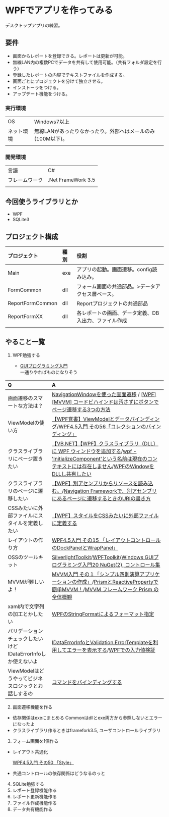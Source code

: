 # WPFでアプリを作ってみる
デスクトップアプリの練習。

## 要件
- 画面からレポートを登録できる。レポートは更新が可能。
- 無線LAN内の複数PCでデータを共有して使用可能。（共有フォルダ設定を行う）
- 登録したレポートの内容でテキストファイルを作成する。
- 画面ごとにプロジェクトを分けて独立させる。
- インストーラをつける。
- アップデート機能をつける。

### 実行環境
||| 
|:--|:--|
|OS|Windows7以上|
|ネット環境|無線LANがあったりなかったり。外部へはメールのみ(100M以下)。|
|||

### 開発環境
||| 
|:--|:--|
|言語|C#|
|フレームワーク|.Net FrameWork 3.5|
|||

## 今回使うライブラリとか
- WPF
- SQLite3

## プロジェクト構成
|プロジェクト|種別|役割| 
|:--|:--|:--|
|Main|exe|アプリの起動。画面遷移。config読み込み。|
|FormCommon|dll|フォーム画面の共通部品。>データアクセス層ベース。|
|ReportFormCommon|dll|Reportプロジェクトの共通部品|
|ReportFormXX|dll|各レポートの画面、データ定義、DB入出力、ファイル作成|
||||

## やること一覧
1. WPF勉強する

    - [GUIプログラミング入門](https://qiita.com/Kosen-amai/items/f9e3df2aa80363f5af5b)  
        一通りやればものになりそう

|Q|A|
|:--|:--|
|画面遷移のスマートな方法は？|[NavigationWindowを使った画面遷移](http://sourcechord.hatenablog.com/entry/20130831/1377942291)  / [[WPF][MVVM] コードビハインドは汚さずにボタンでページ遷移する3つの方法](https://note.mu/codeone/n/nb862e069f5e1)|
|ViewModelの使い方|[【WPF覚書】ViewModelとデータバインディング](https://qiita.com/TAK_EMI/items/ba85ce1e0b65f57364ad)/[WPF4.5入門 その56「コレクションのバインディング」](https://blog.okazuki.jp/entry/2014/10/29/220236)|
|クラスライブラリにページ置きたい|[【VB.NET】【WPF】クラスライブラリ（DLL）に WPF ウィンドウを追加する](https://elleneast.com/?p=8464#_WPF-2)/[wpf - 'InitializeComponent'という名前は現在のコンテキストには存在しません](http://jp.itasr.com/qa/details/2110249013411841024)/[WPFのWindowをDLLし共有したい](https://social.msdn.microsoft.com/Forums/ja-JP/c376d046-6169-4b34-865d-46abacc6d7f3/wpfwindowdll?forum=wpfja)|
|クラスライブラリのページに遷移したい|[【WPF】別アセンブリからリソースを読み込む。](http://pro.art55.jp/?eid=1176521)/[Navigation Frameworkで、別アセンブリにあるページに遷移するときのURIの書き方](https://blog.okazuki.jp/entry/20100216/1266295413)|
|CSSみたいに外部ファイルにスタイルを定義したい|[【WPF】スタイルをCSSみたいに外部ファイルに定義する](https://www.doraxdora.com/blog/2017/06/08/post-1155/)|
|レイアウトの作り方|[WPF4.5入門 その15 「レイアウトコントロールのDockPanelとWrapPanel」](https://blog.okazuki.jp/entry/20130105/1357395569)|
|OSSのツールキット|[SilverlightToolkit](https://github.com/microsoftarchive/SilverlightToolkit)/[WPFToolkit](https://archive.codeplex.com/?p=wpf)/[Windows GUIプログラミング入門20 NuGet(2), コントロール集](https://qiita.com/Kosen-amai/items/c5cecf81240407693cda)|
|MVVMが難しいよ！|[MVVM入門 その１「シンプル四則演算アプリケーションの作成」](https://code.msdn.microsoft.com/windowsdesktop/MVVM-d8261534)/[PrismとReactivePropertyで簡単MVVM！](https://qiita.com/hiki_neet_p/items/e381c687b0644c0e4978)/[MVVM フレームワーク Prism の全体概観](https://qiita.com/toydev/items/cf1bb4b519e7e2453d46)|
|xaml内で文字列の加工とかしたい|[WPFのStringFormatによるフォーマット指定](http://nineworks2.blog.fc2.com/blog-entry-10.html)|
|バリデーションチェックしたいけどIDataErrorInfoしか使えないよ|[IDataErrorInfoとValidation.ErrorTemplateを利用してエラーを表示する](https://www.pine4.net/Memo/Article/Archives/427)/[WPFでの入力値検証](http://sourcechord.hatenablog.com/entry/2014/05/11/202656)|
|ViewModelはどうやってビジネスロジックとお話しするの|[コマンドをバインディングする](http://marikooota.hatenablog.com/entry/2017/05/30/234258)|

2. 画面遷移機能を作る  
 
- 依存関係はexeにまとめる
    Commonはdllとexe両方から参照しないとエラーになったよ
- クラスライブラリ作るときはframefork3.5, ユーザコントロールライブラリ

3. フォーム画面を1個作る 

- レイアウト共通化

    [WPF4.5入門 その50 「Style」](https://blog.okazuki.jp/entry/2014/09/04/200304)

- 共通コントロールの依存関係はどうなるのっと

4. SQLite勉強する
5. レポート登録機能作る
6. レポート更新機能作る
7. ファイル作成機能作る
8. データ共有機能作る
